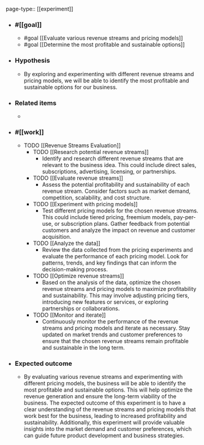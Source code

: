 page-type:: [[experiment]]



  - ### #[[goal]]
    - #goal [[Evaluate various revenue streams and pricing models]]
    - #goal [[Determine the most profitable and sustainable options]]
  - ### Hypothesis
    - By exploring and experimenting with different revenue streams and pricing models, we will be able to identify the most profitable and sustainable options for our business.
  - ### Related items
    - 
  - ### #[[work]]
    - TODO [[Revenue Streams Evaluation]]
      - TODO [[Research potential revenue streams]]
        - Identify and research different revenue streams that are relevant to the business idea. This could include direct sales, subscriptions, advertising, licensing, or partnerships.
      - TODO [[Evaluate revenue streams]]
        - Assess the potential profitability and sustainability of each revenue stream. Consider factors such as market demand, competition, scalability, and cost structure.
      - TODO [[Experiment with pricing models]]
        - Test different pricing models for the chosen revenue streams. This could include tiered pricing, freemium models, pay-per-use, or subscription plans. Gather feedback from potential customers and analyze the impact on revenue and customer acquisition.
      - TODO [[Analyze the data]]
        - Review the data collected from the pricing experiments and evaluate the performance of each pricing model. Look for patterns, trends, and key findings that can inform the decision-making process.
      - TODO [[Optimize revenue streams]]
        - Based on the analysis of the data, optimize the chosen revenue streams and pricing models to maximize profitability and sustainability. This may involve adjusting pricing tiers, introducing new features or services, or exploring partnerships or collaborations.
      - TODO [[Monitor and iterate]]
        - Continuously monitor the performance of the revenue streams and pricing models and iterate as necessary. Stay updated on market trends and customer preferences to ensure that the chosen revenue streams remain profitable and sustainable in the long term.
  - ### Expected outcome
    - By evaluating various revenue streams and experimenting with different pricing models, the business will be able to identify the most profitable and sustainable options. This will help optimize the revenue generation and ensure the long-term viability of the business. The expected outcome of this experiment is to have a clear understanding of the revenue streams and pricing models that work best for the business, leading to increased profitability and sustainability. Additionally, this experiment will provide valuable insights into the market demand and customer preferences, which can guide future product development and business strategies.

